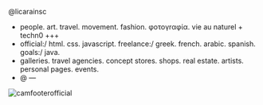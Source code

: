 @licarainsc
- people. art. travel. movement. fashion. φoτογrαφία. vie au naturel + techn0 +++ 
- official:/ html. css. javascript. freelance:/ greek. french. arabic. spanish. goals:/ java. 
- galleries. travel agencies. concept stores. shops. real estate. artists. personal pages. events.
- @ —

<!---
licarainsc/licarainsc is a ✨ special ✨ repository because its `README.md` (this file) appears on your GitHub profile.
You can click the Preview link to take a look at your changes.
--->
![camfooterofficial](https://user-images.githubusercontent.com/119945254/206821958-a405d739-df0b-4d18-8db0-1c4ba34e7cd7.png)
